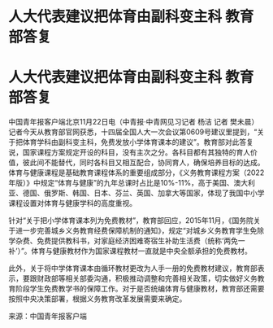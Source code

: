 # 人大代表建议把体育由副科变主科 教育部答复

# 人大代表建议把体育由副科变主科 教育部答复

中国青年报客户端北京11月22日电（中青报·中青网见习记者 杨洁 记者
樊未晨）记者今天从教育部官网获悉，十四届全国人大一次会议第0609号建议里提到，“关于把体育学科由副科变主科，免费发放小学体育课本的建议”。教育部对此答复说，国家课程方案规定开设的科目，没有主次之分。各科目都有其独特的育人价值，彼此间不能替代，同时各科目又相互配合，协同育人，确保培养目标的达成。体育与健康课程是基础教育课程体系的重要组成部分，《义务教育课程方案（2022年版）》中规定“体育与健康”的九年总课时占比是10%-11%，高于美国、澳大利亚、德国、俄罗斯、韩国、日本、芬兰、英国、加拿大等国家，体现了我国中小学课程设置对体育与健康学科的高度重视。

针对“关于把小学体育课本列为免费教材”，教育部回应，2015年11月，《国务院关于进一步完善城乡义务教育经费保障机制的通知》，规定“对城乡义务教育学生免除学杂费、免费提供教科书，对家庭经济困难寄宿生补助生活费（统称‘两免一补’）”。体育与健康教材作为国家课程教材一直就是中央全额承担的免费教材。

此外，关于将中学体育课本由循环教材更改为人手一册的免费教材建议，教育部表示，要跟财政部等相关部委沟通，积极推动调整和完善相关政策，切实做好义务教育阶段学生免费教学书的保障工作。对于是否统编体育与健康教材，教育部还需要按照中央决策部署，根据义务教育改革发展需要来确定。

来源：中国青年报客户端

